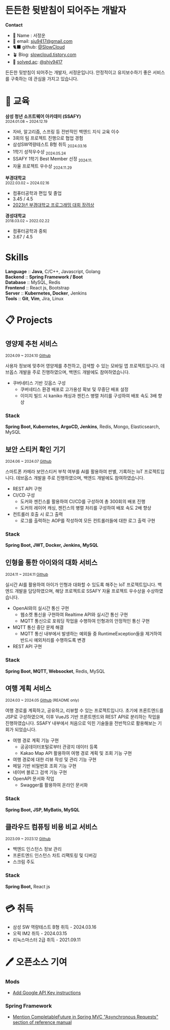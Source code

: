 # 든든한 뒷받침이 되어주는 개발자

**Contact**

- 🙂 Name : 서정운
- 📨 email: sju9417@gmail.com
- 🐈‍⬛ github: [@SlowCloud](http://www.github.com/Slowcloud)
- 🪴 Blog: [slowcloud.tistory.com](http://slowcloud.tistory.com)
- 🔖 [solved.ac](http://solved.ac/): [@shjy9417](http://solved.ac/shjy9417)

든든한 뒷받침이 되어주는 개발자, 서정운입니다. 안정적이고 유지보수하기 좋은 서비스를 구축하는 데 관심을 가지고 있습니다.

# 📖 교육

**삼성 청년 소프트웨어 아카데미 (SSAFY)**  
<sub>2024.01.08 ~ 2024.12.19

- 자바, 알고리즘, 스프링 등 전반적인 백엔드 지식 교육 이수
- 3회의 팀 프로젝트 진행으로 협업 경험
- 삼성SW역량테스트 B형 취득 <sub>2024.03.16
- 1학기 성적우수상 <sub>2024.05.24
- SSAFY 1학기 Best Member 선정 <sub>2024.11.
- 자율 프로젝트 우수상 <sub>2024.11.29

**부경대학교**  
<sub>2022.03.02 ~ 2024.02.16

- 컴퓨터공학과 편입 및 졸업
- 3.45 / 4.5
- [2023년 부경대학교 프로그래밍 대회 장려상](https://itc.pknu.ac.kr/html/06/01.php?mode=read&idx=39&search_select=title&keyword=%ED%94%84%EB%A1%9C%EA%B7%B8%EB%9E%98%EB%B0%8D&pagenum=0)

**경성대학교**  
<sub>2018.03.02 ~ 2022.02.22

- 컴퓨터공학과 중퇴
- 3.67 / 4.5

# Skills

**Language** :: **Java**, C/C++, Javascript, Golang  
**Backend** :: **Spring Framework / Boot**  
**Database** :: MySQL, Redis  
**Frontend** :: React js, Bootstrap  
**Server** :: **Kubernetes, Docker**, Jenkins  
**Tools** :: **Git**, **Vim**, Jira, Linux

# 📋 Projects

## 영양제 추천 서비스

<sub>2024.09 ~ 2024.10
[Github](https://github.com/SlowCloud/Pillsoo)

사용자 정보에 맞추어 영양제를 추천하고, 검색할 수 있는 모바일 앱 프로젝트입니다. 데브옵스 개발을 주로 진행하였으며, 백엔드 개발에도 참여하였습니다.

- 쿠버네티스 기반 깃옵스 구성
  - 쿠버네티스 환경 배포로 고가용성 확보 및 무중단 배포 설정
  - 이미지 빌드 시 kaniko 캐싱과 젠킨스 병렬 처리를 구성하여 배포 속도 3배 향상

### Stack

**Spring Boot, Kubernetes, ArgoCD, Jenkins**, Redis, Mongo, Elasticsearch, MySQL

## 보안 스티커 확인 기기

<sub>2024.06 ~ 2024.07
[Github](https://github.com/SlowCloud/BOSS)

스마트폰 카메라 보안스티커 부착 여부를 AI를 활용하여 판별, 기록하는 IoT 프로젝트입니다. 데브옵스 개발을 주로 진행하였으며, 백엔드 개발에도 참여하였습니다.

- REST API 구현
- CI/CD 구성
  - 도커와 젠킨스를 활용하여 CI/CD를 구성하여 총 300회의 배포 진행
  - 도커의 레이어 캐싱, 젠킨스의 병렬 처리를 구성하여 배포 속도 2배 향상
- 컨트롤러 호출 시 로그 출력
  - 로그를 출력하는 AOP를 작성하여 모든 컨트롤러들에 대한 로그 출력 구현

### Stack

**Spring Boot, JWT, Docker, Jenkins, MySQL**

## 인형을 통한 아이와의 대화 서비스

<sub>2024.11 ~ 2024.11
[Github](https://github.com/SlowCloud/Talkie)

실시간 AI를 활용하여 아이가 인형과 대화할 수 있도록 해주는 IoT 프로젝트입니다. 백엔드 개발을 담당하였으며, 해당 프로젝트로 SSAFY 자율 프로젝트 우수상을 수상하였습니다.

- OpenAI와의 실시간 통신 구현
  - 웹소켓 통신을 구현하여 Realtime API와 실시간 통신 구현
  - MQTT 통신으로 포워딩 작업을 수행하여 인형과의 안정적인 통신 구현
- MQTT 통신 중단 문제 해결
  - MQTT 통신 내부에서 발생하는 예외들 중 RuntimeException들을 제거하여 반드시 예외처리를 수행하도록 변경
- REST API 구현

### Stack

**Spring Boot, MQTT, Websocket**, Redis, MySQL

## 여행 계획 서비스

<sub>2024.03 ~ 2024.05
[Github](https://github.com/SlowCloud/SSAFY_TripProject) (README only)

여행 경로를 계획하고, 공유하고, 리뷰할 수 있는 프로젝트입니다. 초기에 프론트엔드를 JSP로 구성하였으며, 이후 VueJS 기반 프론트엔드와 REST API로 분리하는 작업을 진행하였습니다. SSAFY 내부에서 처음으로 익힌 기술들을 전반적으로 활용해보는 기회가 되었습니다.

- 여행 경로 계획 기능 구현
  - 공공데이터포털로부터 관광지 데이터 등록
  - Kakao Map API 활용하여 여행 경로 계획 및 조회 기능 구현
- 여행 경로에 대한 리뷰 작성 및 관리 기능 구현
- 메일 기반 비밀번호 조회 기능 구현
- 네이버 블로그 검색 기능 구현
- OpenAPI 문서화 작업
  - Swagger를 활용하여 온라인 문서화

### Stack

**Spring Boot, JSP, MyBatis, MySQL**

## 클라우드 컴퓨팅 비용 비교 서비스

<sub>2023.09 ~ 2023.12
[Github](https://github.com/pukyong-capstone-2023/capstone)

- 백엔드 인스턴스 정보 관리
- 프론트엔드 인스턴스 차트 리팩토링 및 디버깅
- 스크림 주도

### Stack

**Spring Boot,** React js

# 💳 취득

- 삼성 SW 역량테스트 B형 취득 - 2024.03.16
- 오픽 IM2 취득 - 2024.03.15
- 리눅스마스터 2급 취득 - 2021.09.11

# 🖊️ 오픈소스 기여

### Mods

- [Add Google API Key instructions](https://github.com/charmbracelet/mods/pull/481)

### Spring Framework

- [Mention CompletableFuture in Spring MVC "Asynchronous Requests" section of reference manual](https://github.com/spring-projects/spring-framework/issues/34991)
